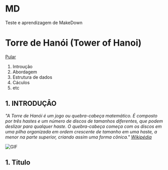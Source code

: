# MD
Teste e aprendizagem de MakeDown

# Torre de Hanói (Tower of Hanoi)

[Pular](#1-titulo)

1. Introução
2. Abordagem
3. Estrutura de dados
4. Cáculos
5. etc

## 1. INTRODUÇÂO

*"A Torre de Hanói é um jogo ou quebra-cabeça matemático. É composto por três hastes e um número de discos de tamanhos diferentes, que podem deslizar para qualquer haste. O quebra-cabeça começa com os discos em uma pilha organizada em ordem crescente de tamanho em uma haste, a menor na parte superior, criando assim uma forma cônica." [Wikipédia](https://en.wikipedia.org/wiki/Tower_of_Hanoi)*

![GIF](https://media.giphy.com/media/rutTKcoKSCSYM/giphy.gif)

## 1. Titulo
